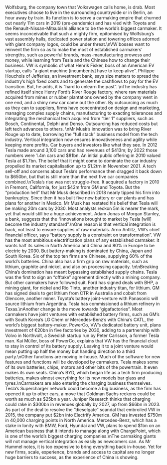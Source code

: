 Wolfsburg, the company town that Volkswagen calls home, is drab. Most executives choose to live in the surrounding countryside or in Berlin, an hour away by train. Its function is to serve a carmaking empire that churned out nearly 11m cars in 2019 (pre-pandemic) and has vied with  Toyota and the Renault-Nissan-Mitsubishi alliance to be the world’s biggest carmaker. It seems inconceivable that such a mighty firm, epitomised by Wolfsburg’s vast assembly halls, dedicated power station and towering offices adorned with giant company logos, could be under threat.\nVW bosses want to reinvent the firm so as to make the most of established carmakers’ strengths, such as powerful brands, mass-manufacturing prowess and money, while learning from Tesla and the Chinese how to change their business. VW is symbolic of what Henrik Fisker, boss of an American EV startup, calls “a giant machine [incumbents] have to keep alive”. Philippe Houchois of Jefferies, an investment bank, says size matters to spread the industry’s high fixed costs and to generate the cashflows to pay for the EV transition. But, he adds, it is “hard to unlearn the past”. \nThe industry has refined itself since Henry Ford’s River Rouge factory, where raw materials acquired from mines or rubber plantations owned by the company went in one end, and a shiny new car came out the other. By outsourcing as much as they can to suppliers, firms have concentrated on design and marketing, managing complex supply chains, manufacturing to exacting tolerances and integrating the mechanical tech acquired from “tier 1” suppliers, such as Bosch, Continental, Delphi and Denso. Outsourcing has reduced costs but left tech advances to others. \nMr Musk’s innovation was to bring River Rouge up to date, borrowing the “full stack” business model from the tech industry. Vertical integration now ensures innovativeness and agility while keeping more profits. Car buyers and investors like what they see. In 2012 Tesla made around 3,100 cars and had revenues of $413m; by 2022 those numbers were 1.4m cars and $81bn. An initial public offering in 2010 valued Tesla at $1.7bn. The belief that it might come to dominate the car industry propelled its market capitalisation up to $1.2trn in November 2021. A tech sell-off and concerns about Tesla’s performance then dragged it back down to $650bn, but that is still more than the next five car companies combined.\nTesla’s rise was not struggle-free. It acquired a factory in 2010 in Fremont, California, for just $42m from GM and Toyota. But the “production hell” that Mr Musk described in 2018 nearly tipped his firm into bankruptcy. Since then it has built five new battery or car plants and has plans for another in Mexico. Mr Musk has restated his belief that Tesla will be making 20m cars by 2030. Most analysts reckon 5m is nearer the mark, yet that would still be a huge achievement. Adam Jonas of Morgan Stanley, a bank, suggests that the “innovations brought to market by Tesla [will] become the industry standard”.\nOne reason is that vertical integration is back, not least to ensure supplies of raw materials. Arno Antlitz, VW’s chief financial officer, says “battery supply is a constraint on transformation”. VW has the most ambitious electrification plans of any established carmaker: it wants half its sales in North America and China and 80% in Europe to be electric by 2030. But battery-making is dominated by China,  Japan and South Korea. Six of the top ten firms are Chinese, supplying 60% of the world’s batteries. China also has a firm grip on raw materials, such as lithium, graphite and nickel, and also on processing capacity. \n\nBreaking China’s domination has meant bypassing established supply chains. Tesla was the first to sign an “offtake” agreement directly with a mining company. But other carmakers have followed suit. Ford has signed deals with BHP, a mining giant, for nickel and Rio Tinto, another industry titan, for lithium. GM has signed deals to get lithium from CTR in Australia and cobalt from Glencore, another  miner. Toyota’s battery joint-venture with Panasonic will source lithium from Argentina. Tesla has commissioned a lithium refinery in Texas.\nAnother change is the move towards “gigafactories”. Most carmakers have joint ventures with established battery firms, such as GM’s with South Korea’s LG Chem or Mercedes-Benz’s with China’s CATL, the world’s biggest battery-maker. PowerCo, VW’s dedicated battery unit, plans investment of €20bn in five factories by 2030, adding to a partnership with Volvo in Northvolt, a Swedish startup run by Peter Carlsson, a former Tesla man. Kai Müller, boss of PowerCo, explains that VW has the financial clout to stay in control of its battery supply. Leaving it to a joint venture would mean putting up half the money but handing direction to a third party.\nOther functions are moving in-house. Much of the software for new features and functions will be developed by carmakers. Tesla makes some of its own batteries, chips, motors and other bits of the powertrain. It even makes its own seats. China’s BYD, which began life as a tech firm producing batteries, makes almost everything for its new models bar glass and tyres.\nCarmakers are also entering the charging business themselves. Tesla’s Supercharger network could become a big business, as the firm has opened it up to other cars, a move that Goldman Sachs reckons could be worth as much as $25bn a year. Juniper Research thinks that charging could rake in $300bn in revenues globally by 2027, up from $66bn in 2023. As part of the deal to resolve the “dieselgate” scandal that embroiled VW in 2015, the company put $2bn into Electrify America. GM has invested $750m in 40,000 charging points in North America. Mercedes-Benz, which has a stake in Ionity with BMW, Ford, Hyundai and VW, plans to spend $1bn on an American business that it intends to manage along with ChargePoint, which is one of the world’s biggest charging companies.\nThe carmaking giants will not manage vertical integration as easily as newcomers can. As Mr Hummel notes, it is too expensive to bring everything back in-house. Yet for new firms, scale, experience, brands and access to capital are no longer huge barriers to success, as the experience of China is showing.